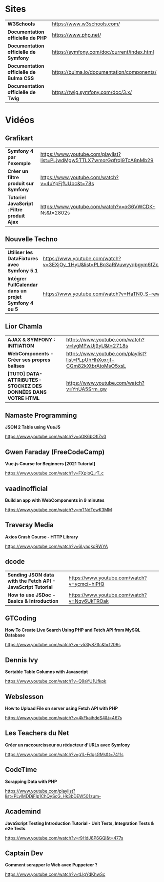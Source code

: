 # Sites

|||
|-|-|
|**W3Schools**|https://www.w3schools.com/|
|**Documentation officielle de PHP**|https://www.php.net/|
|**Documentation officielle de Symfony**|https://symfony.com/doc/current/index.html|
|**Documentation officielle de Bulma CSS**|https://bulma.io/documentation/components/|
|**Documentation officielle de Twig**|https://twig.symfony.com/doc/3.x/|

# Vidéos

## Grafikart

|||
|-|-|
|**Symfony 4 par l'exemple**|https://www.youtube.com/playlist?list=PLjwdMgw5TTLX7wmorGgfrqI9TcA8nMb29|
|**Créer un filtre produit sur Symfony**|https://www.youtube.com/watch?v=4uYpFjfUUbc&t=78s|
|**Tutoriel JavaScript : Filtre produit Ajax**|https://www.youtube.com/watch?v=oG6VWCDK-Ns&t=2802s|

## Nouvelle Techno

|||
|-|-|
|**Utiliser les DataFixtures avec Symfony 5.1**|https://www.youtube.com/watch?v=3EXjOy_1HyU&list=PLBq3aRiVuwyyqbgym6fZcPSptUSmg9pkL&index=15&t=2547s|
|**Intégrer FullCalendar dans un projet Symfony 4 ou 5**|https://www.youtube.com/watch?v=HaTN0_S-rew&t=1148s|

## Lior Chamla

|||
|-|-|
|**AJAX & SYMFONY : INITIATION**|https://www.youtube.com/watch?v=lygMPwUj9yU&t=2718s|
|**WebComponents - Créer ses propres balises**|https://www.youtube.com/playlist?list=PLpUhHhXoxrjf-CGm82kXtbrAtoMsO5xsL|
|**[TUTO] DATA-ATTRIBUTES : STOCKEZ DES DONNÉES DANS VOTRE HTML**|https://www.youtube.com/watch?v=YnUA5Srm_gw|

## Namaste Programming

**JSON 2 Table using VueJS**

https://www.youtube.com/watch?v=qOK6bOflZv0

## Gwen Faraday (FreeCodeCamp)

**Vue.js Course for Beginners [2021 Tutorial]**

https://www.youtube.com/watch?v=FXpIoQ_rT_c

## vaadinofficial

**Build an app with WebComponents in 9 minutes**

https://www.youtube.com/watch?v=mTNdTcwK3MM

## Traversy Media

**Axios Crash Course - HTTP Library**

https://www.youtube.com/watch?v=6LyagkoRWYA

## dcode

|||
|-|-|
|**Sending JSON data with the Fetch API - JavaScript Tutorial**|https://www.youtube.com/watch?v=ycmci-hiPfQ|
|**How to use JSDoc - Basics & Introduction**|https://www.youtube.com/watch?v=Nqv6UkTROak|

## GTCoding

**How To Create Live Search Using PHP and Fetch API from MySQL Database**

https://www.youtube.com/watch?v=-v53ly8Zlfc&t=1209s

## Dennis Ivy

**Sortable Table Columns with Javascript**

https://www.youtube.com/watch?v=Q9aYU1Ufkpk

## Webslesson

**How to Upload File on server using Fetch API with PHP**

https://www.youtube.com/watch?v=4kFkaihdeS4&t=467s

## Les Teachers du Net

**Créer un raccourcisseur ou réducteur d'URLs avec Symfony**

https://www.youtube.com/watch?v=g1L-FdgsGMs&t=7411s

## CodeTime

**Scrapping Data with PHP**

https://www.youtube.com/playlist?list=PLylMDDjFIp1ChQyScG_Hk3bDEW501zum-

## Academind

**JavaScript Testing Introduction Tutorial - Unit Tests, Integration Tests & e2e Tests**

https://www.youtube.com/watch?v=r9HdJ8P6GQI&t=477s

## Captain Dev

**Comment scrapper le Web avec Puppeteer ?**

https://www.youtube.com/watch?v=tLIqYdKhwSc